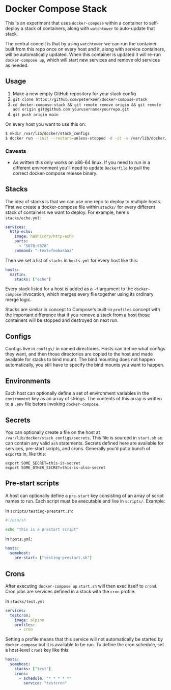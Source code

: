 # Docker Compose Stack

This is an experiment that uses `docker-compose` within a container to self-deploy
a stack of containers, along with `watchtower` to auto-update that stack.

The central conceit is that by using `watchtower` we can run the container built from this repo once on every host and
it, along with service containers, will be automatically updated. When this container is updated it will re-run
`docker-compose up`, which will start new services and remove old services as needed.

## Usage

1. Make a new empty GitHub repository for your stack config
2. `git clone https://github.com/peterkeen/docker-compose-stack`
3. `cd docker-compose-stack && git remote remove origin && git remote add origin git@github.com:yourusername/yourrepo.git`
4. `git push origin main`

On every host you want to use this on:

```bash
$ mkdir /var/lib/docker/stack_configs
$ docker run --init --restart=unless-stopped -d -it -v /var/lib/docker/stack_configs:/configs -v /var/run/docker.sock:/var/run/docker.sock -v /etc/hostname:/app/hostname:ro -e CONFIGS_DIR=/var/lib/docker/stack_configs --name dockerstack-root -l dockerstack-root ghcr.io/yourusername/yourrepo:main
```

### Caveats

* As written this only works on x86-64 linux. If you need to run in a different environment you'll need to update `Dockerfile` to pull the correct docker-compose release binary.

## Stacks

The idea of stacks is that we can use one repo to deploy to multiple hosts.
First we create a docker-compose file within `stacks/` for every different stack of containers we want to deploy. For example, here's `stacks/echo.yml`:

```yaml
services:
  http-echo:
    image: hashicorp/http-echo
    ports:
      - "5678:5678"
    command: "-text=foobarbaz"
```

Then we set a list of `stacks` in `hosts.yml` for every host like this:

```yaml
hosts:
  martin:
    stacks: ["echo"]
```

Every stack listed for a host is added as a `-f` argument to the `docker-compose` invocation, which merges every file together using its ordinary merge logic.

Stacks are similar in concept to Compose's built-in `profiles` concept with the important difference that if you remove a stack from a host those containers will be stopped and destroyed on next run.

## Configs

Configs live in `configs/` in named directories. Hosts can define what configs they want, and then those directories are copied to the host and made available for stacks to bind mount. The bind mounting does not happen automatically, you still have to specify the bind mounts you want to happen.

## Environments

Each host can optionally define a set of environment variables in the `environment` key as an array of strings. The contents of this array is written to a `.env` file before invoking `docker-compose`.

## Secrets

You can optionally create a file on the host at `/var/lib/docker/stack_configs/secrets`. This file is sourced in `start.sh` so can contain any valid `ash` statements. Secrets defined here are available for services, pre-start scripts, and crons. Generally you'd put a bunch of `export`s in, like this:

```
export SOME_SECRET=this-is-secret
export SOME_OTHER_SECRET=this-is-also-secret
```

## Pre-start scripts

A host can optionally define a `pre-start` key consisting of an array of script names to run. Each script must be executable and live in `scripts/`. Example:

in `scripts/testing-prestart.sh`:

```sh
#!/bin/sh

echo "this is a prestart script"
```

in `hosts.yml`:

```yaml
hosts:
  somehost:
    pre-start: ["testing-prestart.sh"]
```

## Crons

After executing `docker-compose up` `start.sh` will then exec itself to `crond`. Cron jobs are services defined in a stack with the `cron` profile:

in `stacks/test.yml`

```yaml
services:
  testcron:
    image: alpine
    profiles:
      - cron
```

Setting a profile means that this service will not automatically be started by `docker-compose` but it is available to be run. To define the cron schedule, set a host-level `crons` key like this:

```yaml
hosts:
  somehost:
    stacks: ["test"]
    crons:
      - schedule: "* * * * *"
        service: "testcron"
```
